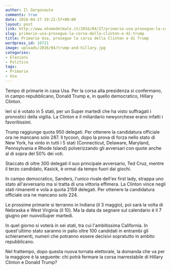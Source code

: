 ```yaml
---
author: Il Gorgonauta
comments: true
date: 2016-04-27 19:22:57+00:00
layout: post
link: http://www.atomodelmale.it/2016/04/27/primarie-usa-prosegue-la-corsa-della-clinton-e-di-trump/
slug: primarie-usa-prosegue-la-corsa-della-clinton-e-di-trump
title: Primarie Usa, prosegue la corsa della Clinton e di Trump
wordpress_id: 16721
image: uploads/2016/04/trump-and-hillary.jpg
categories:
- Elezioni
- Politica
tags:
- Primarie
- Usa
---
```


Tempo di primarie in casa Usa. Per la corsa alla presidenza si confermano, in campo repubblicano, Donald Trump e, in quello democratico, Hillary Clinton.

Ieri si è votato in 5 stati, per un Super martedì che ha visto suffragati i pronostici della vigilia. La Clinton e il miliardario newyorchese erano infatti i favoritissimi.

Trump raggiunge quota 950 delegati. Per ottenere la candidatura officiale ora ne mancano solo 287. Il tycoon, dopo la prova di forza nello stato di New York, ha vinto in tutti i 5 stati (Connecticut, Delaware, Maryland, Pennsylvania e Rhode Island) polverizzando gli avversari con quote anche al di sopra del 50% dei voti.

Staccato di oltre 300 delegati il suo principale avversario, Ted Cruz, mentre il terzo candidato, Kasick, è ormai da tempo fuori dai giochi.

In campo democratico, Sanders, l'unico rivale dell'ex first lady, strappa uno stato all'avversario ma si tratta di una vittoria effimera. La Clinton vince negli stati rimanenti e vola a quota 2159 delegati. Per ottenere la candidatura officiale ora ne mancano solo 224.

Le prossime primarie si terranno in Indiana (il 3 maggio), poi sarà la volta di Nebraska e West Virginia (il 10). Ma la data da segnare sul calendario è il 7 giugno per nuovoSuper martedì.

In quel giorno si voterà in sei stati, tra cui l'ambitissima California. In quest'ultimo stato saranno in palio oltre 100 candidati in entrambi gli schieramenti, numeri che potranno essere decisivi sopratutto in ambito repubblicano.

Nel frattempo, dopo questa nuova tornata elettorale, la domanda che va per la maggiore è la seguente: chi potrà fermare la corsa inarrestabile di Hillary Clinton e Donald Trump?
